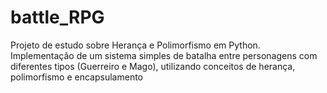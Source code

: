 # battle_RPG
Projeto de estudo sobre Herança e Polimorfismo em Python. Implementação de um sistema simples de batalha entre personagens com diferentes tipos (Guerreiro e Mago), utilizando conceitos de herança, polimorfismo e encapsulamento

